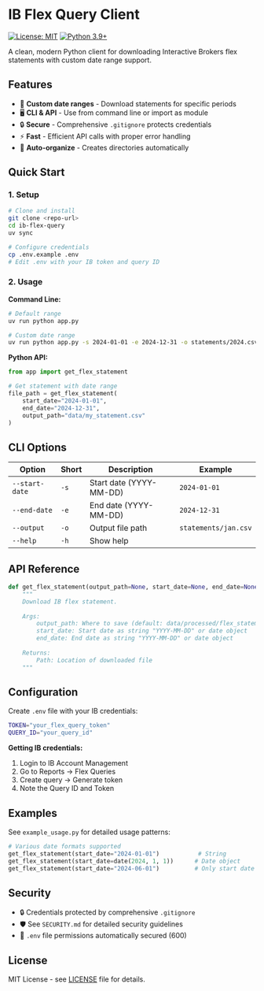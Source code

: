 # IB Flex Query Client

[![License: MIT](https://img.shields.io/badge/License-MIT-yellow.svg)](https://opensource.org/licenses/MIT)
[![Python 3.9+](https://img.shields.io/badge/python-3.9+-blue.svg)](https://www.python.org/downloads/)

A clean, modern Python client for downloading Interactive Brokers flex statements with custom date range support.

## Features

- 📅 **Custom date ranges** - Download statements for specific periods
- 🖥️ **CLI & API** - Use from command line or import as module  
- 🔒 **Secure** - Comprehensive `.gitignore` protects credentials
- ⚡ **Fast** - Efficient API calls with proper error handling
- 📁 **Auto-organize** - Creates directories automatically

## Quick Start

### 1. Setup
```bash
# Clone and install
git clone <repo-url>
cd ib-flex-query
uv sync

# Configure credentials
cp .env.example .env
# Edit .env with your IB token and query ID
```

### 2. Usage

**Command Line:**
```bash
# Default range
uv run python app.py

# Custom date range
uv run python app.py -s 2024-01-01 -e 2024-12-31 -o statements/2024.csv
```

**Python API:**
```python
from app import get_flex_statement

# Get statement with date range
file_path = get_flex_statement(
    start_date="2024-01-01",
    end_date="2024-12-31",
    output_path="data/my_statement.csv"
)
```

## CLI Options

| Option | Short | Description | Example |
|--------|--------|-------------|---------|
| `--start-date` | `-s` | Start date (YYYY-MM-DD) | `2024-01-01` |
| `--end-date` | `-e` | End date (YYYY-MM-DD) | `2024-12-31` |
| `--output` | `-o` | Output file path | `statements/jan.csv` |
| `--help` | `-h` | Show help | |

## API Reference

```python
def get_flex_statement(output_path=None, start_date=None, end_date=None):
    """
    Download IB flex statement.
    
    Args:
        output_path: Where to save (default: data/processed/flex_statement.csv)
        start_date: Start date as string "YYYY-MM-DD" or date object
        end_date: End date as string "YYYY-MM-DD" or date object
    
    Returns:
        Path: Location of downloaded file
    """
```

## Configuration

Create `.env` file with your IB credentials:

```bash
TOKEN="your_flex_query_token"
QUERY_ID="your_query_id"
```

**Getting IB credentials:**
1. Login to IB Account Management
2. Go to Reports → Flex Queries
3. Create query → Generate token
4. Note the Query ID and Token

## Examples

See `example_usage.py` for detailed usage patterns:

```python
# Various date formats supported
get_flex_statement(start_date="2024-01-01")           # String
get_flex_statement(start_date=date(2024, 1, 1))      # Date object
get_flex_statement(start_date="2024-06-01")          # Only start date
```

## Security

- 🔒 Credentials protected by comprehensive `.gitignore`
- 🛡️ See `SECURITY.md` for detailed security guidelines
- 🔑 `.env` file permissions automatically secured (600)

## License

MIT License - see [LICENSE](LICENSE) file for details.
